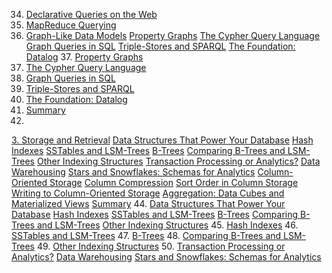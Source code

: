 34. [Declarative Queries on the Web](ch02.html#idm140605781034640)
35. [MapReduce Querying](ch02.html#sec_datamodels_mapreduce)
36. [Graph-Like Data Models](ch02.html#sec_datamodels_graph)
[Property Graphs](ch02.html#idm140605781817632)
[The Cypher Query Language](ch02.html#idm140605781817008)
[Graph Queries in SQL](ch02.html#idm140605781577200)
[Triple-Stores and SPARQL](ch02.html#idm140605780418112)
[The Foundation: Datalog](ch02.html#idm140605780417744) 37. [Property Graphs](ch02.html#idm140605781817632)
38. [The Cypher Query Language](ch02.html#idm140605781817008)
39. [Graph Queries in SQL](ch02.html#idm140605781577200)
40. [Triple-Stores and SPARQL](ch02.html#idm140605780418112)
41. [The Foundation: Datalog](ch02.html#idm140605780417744)
42. [Summary](ch02.html#idm140605781643680)
43. 
[3. Storage and Retrieval](ch03.html#ch_storage) [Data Structures That Power Your Database](ch03.html#sec_storage_oltp)
[Hash Indexes](ch03.html#sec_storage_hash_index)
[SSTables and LSM-Trees](ch03.html#sec_storage_lsm_trees)
[B-Trees](ch03.html#sec_storage_b_trees)
[Comparing B-Trees and LSM-Trees](ch03.html#sec_storage_btree_lsm_comparison)
[Other Indexing Structures](ch03.html#sec_storage_other_indexing) [Transaction Processing or Analytics?](ch03.html#sec_storage_analytics)
[Data Warehousing](ch03.html#sec_storage_dwh)
[Stars and Snowflakes: Schemas for Analytics](ch03.html#sec_storage_analytics_schemas) [Column-Oriented Storage](ch03.html#sec_storage_column)
[Column Compression](ch03.html#sec_storage_column_compression)
[Sort Order in Column Storage](ch03.html#idm140605777697504)
[Writing to Column-Oriented Storage](ch03.html#idm140605777618704)
[Aggregation: Data Cubes and Materialized Views](ch03.html#sec_storage_materialized_views) [Summary](ch03.html#idm140605777801296) 44. [Data Structures That Power Your Database](ch03.html#sec_storage_oltp)
[Hash Indexes](ch03.html#sec_storage_hash_index)
[SSTables and LSM-Trees](ch03.html#sec_storage_lsm_trees)
[B-Trees](ch03.html#sec_storage_b_trees)
[Comparing B-Trees and LSM-Trees](ch03.html#sec_storage_btree_lsm_comparison)
[Other Indexing Structures](ch03.html#sec_storage_other_indexing) 45. [Hash Indexes](ch03.html#sec_storage_hash_index)
46. [SSTables and LSM-Trees](ch03.html#sec_storage_lsm_trees)
47. [B-Trees](ch03.html#sec_storage_b_trees)
48. [Comparing B-Trees and LSM-Trees](ch03.html#sec_storage_btree_lsm_comparison)
49. [Other Indexing Structures](ch03.html#sec_storage_other_indexing)
50. [Transaction Processing or Analytics?](ch03.html#sec_storage_analytics)
[Data Warehousing](ch03.html#sec_storage_dwh)
[Stars and Snowflakes: Schemas for Analytics](ch03.html#sec_storage_analytics_schemas)